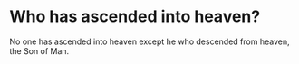 # Who has ascended into heaven?

No one has ascended into heaven except he who descended from heaven, the Son of Man.
